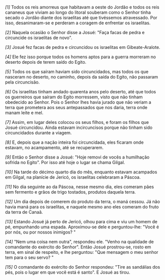 *[1]* Todos os reis amorreus que habitavam a oeste do Jordão e todos os reis cananeus que viviam ao longo do litoral souberam como o Senhor tinha secado o Jordão diante dos israelitas até que tivéssemos atravessado. Por isso, desanimaram-se e perderam a coragem de enfrentar os israelitas.

*[2]* Naquela ocasião o Senhor disse a Josué: "Faça facas de pedra e circuncide os israelitas de novo".

*[3]* Josué fez facas de pedra e circuncidou os israelitas em Gibeate-Aralote.

*[4]* Ele fez isso porque todos os homens aptos para a guerra morreram no deserto depois de terem saído do Egito.

*[5]* Todos os que saíram haviam sido circuncidados, mas todos os que nasceram no deserto, no caminho, depois da saída do Egito, não passaram pela circuncisão.

*[6]* Os israelitas tinham andado quarenta anos pelo deserto, até que todos os guerreiros que saíram do Egito morressem, visto que não tinham obedecido ao Senhor. Pois o Senhor lhes havia jurado que não veriam a terra que prometera aos seus antepassados que nos daria, terra onde manam leite e mel.

*[7]* Assim, em lugar deles colocou os seus filhos, e foram os filhos que Josué circuncidou. Ainda estavam incircuncisos porque não tinham sido circuncidados durante a viagem.

*[8]* E, depois que a nação inteira foi circuncidada, eles ficaram onde estavam, no acampamento, até se recuperarem.

*[9]* Então o Senhor disse a Josué: "Hoje removi de vocês a humilhação sofrida no Egito". Por isso até hoje o lugar se chama Gilgal.

*[10]* Na tarde do décimo quarto dia do mês, enquanto estavam acampados em Gilgal, na planície de Jericó, os israelitas celebraram a Páscoa.

*[11]* No dia seguinte ao da Páscoa, nesse mesmo dia, eles comeram pães sem fermento e grãos de trigo tostados, produtos daquela terra.

*[12]* Um dia depois de comerem do produto da terra, o maná cessou. Já não havia maná para os israelitas, e naquele mesmo ano eles comeram do fruto da terra de Canaã.

*[13]* Estando Josué já perto de Jericó, olhou para cima e viu um homem de pé, empunhando uma espada. Aproximou-se dele e perguntou-lhe: "Você é por nós, ou por nossos inimigos? "

*[14]* "Nem uma coisa nem outra", respondeu ele. "Venho na qualidade de comandante do exército do Senhor". Então Josué prostrou-se, rosto em terra, em sinal de respeito, e lhe perguntou: "Que mensagem o meu senhor tem para o seu servo? "

*[15]* O comandante do exército do Senhor respondeu: "Tire as sandálias dos pés, pois o lugar em que você está é santo". E Josué as tirou.

